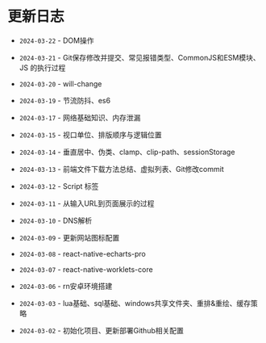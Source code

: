 # 更新日志

- `2024-03-22` - DOM操作

- `2024-03-21` - Git保存修改并提交、常见报错类型、CommonJS和ESM模块、JS 的执行过程

- `2024-03-20` - will-change

- `2024-03-19` - 节流防抖、es6

- `2024-03-17` - 网络基础知识、内存泄漏

- `2024-03-15` - 视口单位、排版顺序与逻辑位置

- `2024-03-14` - 垂直居中、伪类、clamp、clip-path、sessionStorage

- `2024-03-13` - 前端文件下载方法总结、虚拟列表、Git修改commit

- `2024-03-12` - Script 标签

- `2024-03-11` - 从输入URL到页面展示的过程

- `2024-03-10` - DNS解析

- `2024-03-09` - 更新网站图标配置

- `2024-03-08` - react-native-echarts-pro

- `2024-03-07` - react-native-worklets-core

- `2024-03-06` - rn安卓环境搭建

- `2024-03-03` - lua基础、sql基础、windows共享文件夹、重排&重绘、缓存策略

- `2024-03-02` - 初始化项目、更新部署Github相关配置